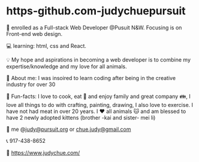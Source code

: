 # https-github.com-judychuepursuit


🏫 enrolled as a Full-stack Web Developer @Pusuit N&W. Focusing is on Front-end web design.

💻 learning: html, css and React.

💡 My hope and aspirations in becoming a web developer is to combine my expertise/knowledge and my love for all animals.

🎨 About me: I was insoired to learn coding after being in the creative industry for over 30 

💟 Fun-facts: I love to cook, eat 🍜 and enjoy family and great company 👪, I love all things to do with crafting, painting, drawing, I also love to exercise. I have not had meat in over 20 years. I :heart: all animals :cat: and am blessed to have 2 newly adopted kittens (brother -kai and sister- mei li) 

📧 me @judy@pursuit.org or chue.judy@gmail.com

📞 917-438-8652

🔗 https://www.judychue.com/
